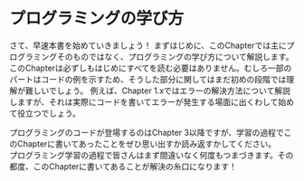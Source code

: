 # プログラミングの学び方
さて、早速本書を始めていきましょう！
まずはじめに、このChapterでは主にプログラミングそのものではなく、プログラミングの学び方について解説します。  
このChapterは必ずしもはじめにすべてを読む必要はありません。むしろ一部のパートはコードの例を示すため、そうした部分に関してはまだ初めの段階では理解が難しいでしょう。
例えば、Chapter 1.xではエラーの解決方法について解説しますが、それは実際にコードを書いてエラーが発生する場面に出くわして始めて役立つでしょう。

プログラミングのコードが登場するのはChapter 3以降ですが、学習の過程でこのChapterに書いてあったことをぜひ思い出すか読み返すかしてください。  
プログラミング学習の過程で皆さんはまず間違いなく何度もつまづきます。その都度、このChapterに書いてあることが解決の糸口になります！
